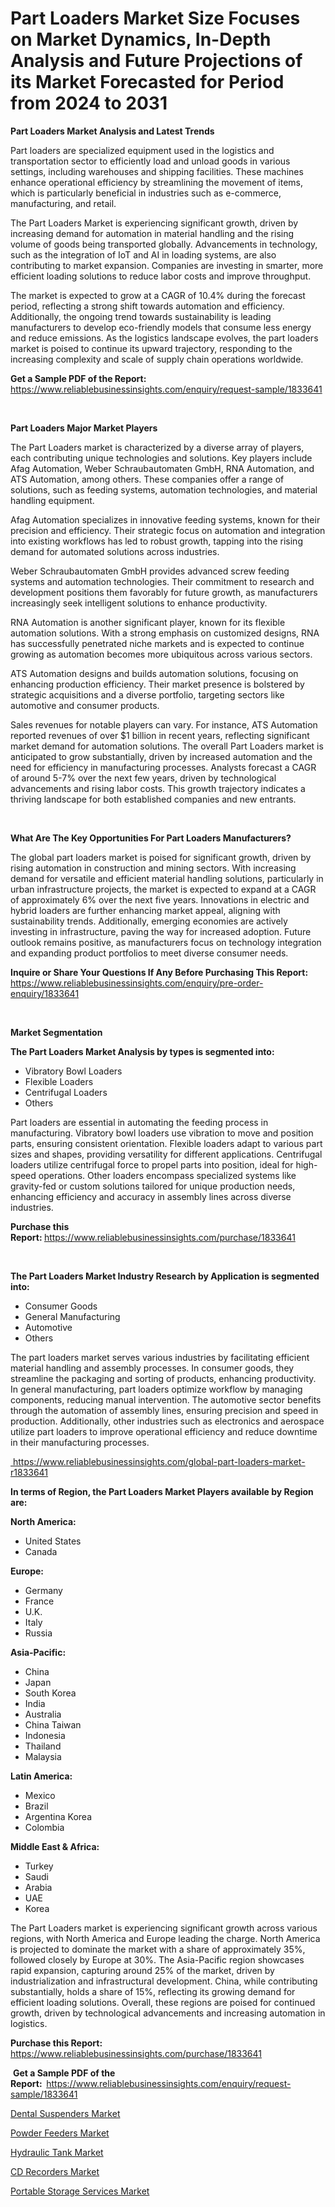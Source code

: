 <p><h1>Part Loaders Market Size Focuses on Market Dynamics, In-Depth Analysis and Future Projections of its Market Forecasted for Period from 2024 to 2031</h1></p><p><strong>Part Loaders Market Analysis and Latest Trends</strong></p>
<p><p>Part loaders are specialized equipment used in the logistics and transportation sector to efficiently load and unload goods in various settings, including warehouses and shipping facilities. These machines enhance operational efficiency by streamlining the movement of items, which is particularly beneficial in industries such as e-commerce, manufacturing, and retail.</p><p>The Part Loaders Market is experiencing significant growth, driven by increasing demand for automation in material handling and the rising volume of goods being transported globally. Advancements in technology, such as the integration of IoT and AI in loading systems, are also contributing to market expansion. Companies are investing in smarter, more efficient loading solutions to reduce labor costs and improve throughput.</p><p>The market is expected to grow at a CAGR of 10.4% during the forecast period, reflecting a strong shift towards automation and efficiency. Additionally, the ongoing trend towards sustainability is leading manufacturers to develop eco-friendly models that consume less energy and reduce emissions. As the logistics landscape evolves, the part loaders market is poised to continue its upward trajectory, responding to the increasing complexity and scale of supply chain operations worldwide.</p></p>
<p><strong>Get a Sample PDF of the Report:&nbsp;</strong> <a href="https://www.reliablebusinessinsights.com/enquiry/request-sample/1833641?utm_campaign=1759&utm_medium=2&utm_source=Github&utm_content=ia&utm_term=19102024&utm_id=part-loaders">https://www.reliablebusinessinsights.com/enquiry/request-sample/1833641</a></p>
<p>&nbsp;</p>
<p><strong>Part Loaders Major Market Players</strong></p>
<p><p>The Part Loaders market is characterized by a diverse array of players, each contributing unique technologies and solutions. Key players include Afag Automation, Weber Schraubautomaten GmbH, RNA Automation, and ATS Automation, among others. These companies offer a range of solutions, such as feeding systems, automation technologies, and material handling equipment.</p><p>Afag Automation specializes in innovative feeding systems, known for their precision and efficiency. Their strategic focus on automation and integration into existing workflows has led to robust growth, tapping into the rising demand for automated solutions across industries. </p><p>Weber Schraubautomaten GmbH provides advanced screw feeding systems and automation technologies. Their commitment to research and development positions them favorably for future growth, as manufacturers increasingly seek intelligent solutions to enhance productivity.</p><p>RNA Automation is another significant player, known for its flexible automation solutions. With a strong emphasis on customized designs, RNA has successfully penetrated niche markets and is expected to continue growing as automation becomes more ubiquitous across various sectors.</p><p>ATS Automation designs and builds automation solutions, focusing on enhancing production efficiency. Their market presence is bolstered by strategic acquisitions and a diverse portfolio, targeting sectors like automotive and consumer products.</p><p>Sales revenues for notable players can vary. For instance, ATS Automation reported revenues of over $1 billion in recent years, reflecting significant market demand for automation solutions. The overall Part Loaders market is anticipated to grow substantially, driven by increased automation and the need for efficiency in manufacturing processes. Analysts forecast a CAGR of around 5-7% over the next few years, driven by technological advancements and rising labor costs. This growth trajectory indicates a thriving landscape for both established companies and new entrants.</p></p>
<p>&nbsp;</p>
<p><strong>What Are The Key Opportunities For Part Loaders Manufacturers?</strong></p>
<p><p>The global part loaders market is poised for significant growth, driven by rising automation in construction and mining sectors. With increasing demand for versatile and efficient material handling solutions, particularly in urban infrastructure projects, the market is expected to expand at a CAGR of approximately 6% over the next five years. Innovations in electric and hybrid loaders are further enhancing market appeal, aligning with sustainability trends. Additionally, emerging economies are actively investing in infrastructure, paving the way for increased adoption. Future outlook remains positive, as manufacturers focus on technology integration and expanding product portfolios to meet diverse consumer needs.</p></p>
<p><strong>Inquire or Share Your Questions If Any Before Purchasing This Report:</strong> <a href="https://www.reliablebusinessinsights.com/enquiry/pre-order-enquiry/1833641?utm_campaign=1759&utm_medium=2&utm_source=Github&utm_content=ia&utm_term=19102024&utm_id=part-loaders">https://www.reliablebusinessinsights.com/enquiry/pre-order-enquiry/1833641</a></p>
<p>&nbsp;</p>
<p><strong>Market Segmentation</strong></p>
<p><strong>The Part Loaders Market Analysis by types is segmented into:</strong></p>
<p><ul><li>Vibratory Bowl Loaders</li><li>Flexible Loaders</li><li>Centrifugal Loaders</li><li>Others</li></ul></p>
<p><p>Part loaders are essential in automating the feeding process in manufacturing. Vibratory bowl loaders use vibration to move and position parts, ensuring consistent orientation. Flexible loaders adapt to various part sizes and shapes, providing versatility for different applications. Centrifugal loaders utilize centrifugal force to propel parts into position, ideal for high-speed operations. Other loaders encompass specialized systems like gravity-fed or custom solutions tailored for unique production needs, enhancing efficiency and accuracy in assembly lines across diverse industries.</p></p>
<p><strong>Purchase this Report:&nbsp;</strong><a href="https://www.reliablebusinessinsights.com/purchase/1833641?utm_campaign=1759&utm_medium=2&utm_source=Github&utm_content=ia&utm_term=19102024&utm_id=part-loaders">https://www.reliablebusinessinsights.com/purchase/1833641</a></p>
<p>&nbsp;</p>
<p><strong>The Part Loaders Market Industry Research by Application is segmented into:</strong></p>
<p><ul><li>Consumer Goods</li><li>General Manufacturing</li><li>Automotive</li><li>Others</li></ul></p>
<p><p>The part loaders market serves various industries by facilitating efficient material handling and assembly processes. In consumer goods, they streamline the packaging and sorting of products, enhancing productivity. In general manufacturing, part loaders optimize workflow by managing components, reducing manual intervention. The automotive sector benefits through the automation of assembly lines, ensuring precision and speed in production. Additionally, other industries such as electronics and aerospace utilize part loaders to improve operational efficiency and reduce downtime in their manufacturing processes.</p></p>
<p><a href="https://www.reliablebusinessinsights.com/global-part-loaders-market-r1833641?utm_campaign=1759&utm_medium=2&utm_source=Github&utm_content=ia&utm_term=19102024&utm_id=part-loaders">&nbsp;https://www.reliablebusinessinsights.com/global-part-loaders-market-r1833641</a></p>
<p><strong>In terms of Region, the Part Loaders Market Players available by Region are:</strong></p>
<p>
    <p> <strong> North America: </strong>
        <ul>
            <li>United States</li>
            <li>Canada</li>
        </ul>
        </p> 
    <p> <strong> Europe: </strong>
        <ul>
            <li>Germany</li>
            <li>France</li>
            <li>U.K.</li>
            <li>Italy</li>
            <li>Russia</li>
        </ul>
        </p> 
    <p> <strong> Asia-Pacific: </strong>
        <ul>
            <li>China</li>
            <li>Japan</li>
            <li>South Korea</li>
            <li>India</li>
            <li>Australia</li>
            <li>China Taiwan</li>
            <li>Indonesia</li>
            <li>Thailand</li>
            <li>Malaysia</li>
        </ul>
        </p> 
    <p> <strong> Latin America: </strong>
        <ul>
            <li>Mexico</li>
            <li>Brazil</li>
            <li>Argentina Korea</li>
            <li>Colombia</li>
        </ul>
        </p> 
    <p> <strong> Middle East & Africa: </strong>
        <ul>
            <li>Turkey</li>
            <li>Saudi</li>
            <li>Arabia</li>
            <li>UAE</li>
            <li>Korea</li>
        </ul>
    </p>
    </p>
<p><p>The Part Loaders market is experiencing significant growth across various regions, with North America and Europe leading the charge. North America is projected to dominate the market with a share of approximately 35%, followed closely by Europe at 30%. The Asia-Pacific region showcases rapid expansion, capturing around 25% of the market, driven by industrialization and infrastructural development. China, while contributing substantially, holds a share of 15%, reflecting its growing demand for efficient loading solutions. Overall, these regions are poised for continued growth, driven by technological advancements and increasing automation in logistics.</p></p>
<p><strong>Purchase this Report: </strong><a href="https://www.reliablebusinessinsights.com/purchase/1833641?utm_campaign=1759&utm_medium=2&utm_source=Github&utm_content=ia&utm_term=19102024&utm_id=part-loaders">https://www.reliablebusinessinsights.com/purchase/1833641</a></p>
<p>&nbsp;<strong>Get a Sample PDF of the Report:&nbsp;&nbsp;</strong><a href="https://www.reliablebusinessinsights.com/enquiry/request-sample/1833641?utm_campaign=1759&utm_medium=2&utm_source=Github&utm_content=ia&utm_term=19102024&utm_id=part-loaders">https://www.reliablebusinessinsights.com/enquiry/request-sample/1833641</a></p>
<p><strong></strong></p>
<p><p><a href="https://github.com/AbbasMahmud554/Market-Research-Report-List-1/blob/main/dental-suspenders-market.md?utm_campaign=1759&utm_medium=2&utm_source=Github&utm_content=ia&utm_term=19102024&utm_id=part-loaders">Dental Suspenders Market</a></p><p><a href="https://www.linkedin.com/pulse/global-powder-feeders-market-trends-innovations-forward-looking-ucgzf?utm_campaign=1759&utm_medium=2&utm_source=Github&utm_content=ia&utm_term=19102024&utm_id=part-loaders">Powder Feeders Market</a></p><p><a href="https://www.linkedin.com/pulse/global-hydraulic-tank-market-analysis-key-trends-future-projections-y9jbf?utm_campaign=1759&utm_medium=2&utm_source=Github&utm_content=ia&utm_term=19102024&utm_id=part-loaders">Hydraulic Tank Market</a></p><p><a href="https://www.linkedin.com/pulse/cd-recorders-market-revolution-2024-2031-trends-shaping-next-hoawf?utm_campaign=1759&utm_medium=2&utm_source=Github&utm_content=ia&utm_term=19102024&utm_id=part-loaders">CD Recorders Market</a></p><p><a href="https://www.linkedin.com/pulse/global-portable-storage-services-market-trends-analysis-8lctf?utm_campaign=1759&utm_medium=2&utm_source=Github&utm_content=ia&utm_term=19102024&utm_id=part-loaders">Portable Storage Services Market</a></p></p>